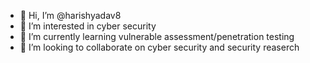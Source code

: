 - 👋 Hi, I’m @harishyadav8
- 👀 I’m interested in cyber security
- 🌱 I’m currently learning vulnerable assessment/penetration testing
- 💞️ I’m looking to collaborate on cyber security and security reaserch

<!---
harishyadav8/harishyadav8 is a ✨ special ✨ repository because its `README.md` (this file) appears on your GitHub profile.
You can click the Preview link to take a look at your changes.
--->
